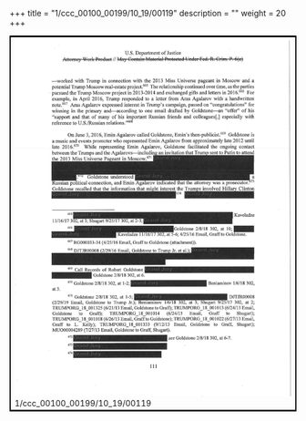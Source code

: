+++
title = "1/ccc_00100_00199/10_19/00119"
description = ""
weight = 20
+++

<table style="border:2px solid black;max-width:800px;max-height:800px;" 
><tr><td>
<img class="center-fit-jpg"
src="/jpg_/jpg_mueller_report_searchable_119.jpg">
1/ccc_00100_00199/10_19/00119
</img></td></tr></table>
